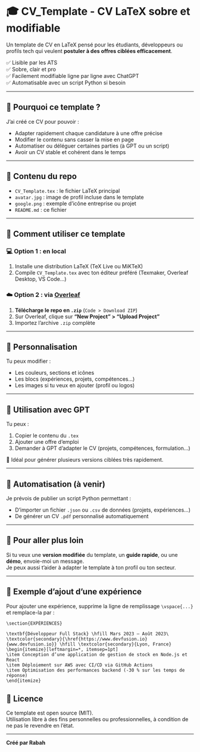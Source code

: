 # 🎓 CV_Template - CV LaTeX sobre et modifiable

Un template de CV en LaTeX pensé pour les étudiants, développeurs ou profils tech qui veulent **postuler à des offres ciblées efficacement**.

✅ Lisible par les ATS  
✅ Sobre, clair et pro  
✅ Facilement modifiable ligne par ligne avec ChatGPT  
✅ Automatisable avec un script Python si besoin

---

## 🧠 Pourquoi ce template ?

J’ai créé ce CV pour pouvoir :
- Adapter rapidement chaque candidature à une offre précise
- Modifier le contenu sans casser la mise en page
- Automatiser ou déléguer certaines parties (à GPT ou un script)
- Avoir un CV stable et cohérent dans le temps

---

## 📁 Contenu du repo

- `CV_Template.tex` : le fichier LaTeX principal
- `avatar.jpg` : image de profil incluse dans le template
- `google.png` : exemple d’icône entreprise ou projet
- `README.md` : ce fichier

---

## 🚀 Comment utiliser ce template

### 💻 Option 1 : en local

1. Installe une distribution LaTeX (TeX Live ou MiKTeX)
2. Compile `CV_Template.tex` avec ton éditeur préféré (Texmaker, Overleaf Desktop, VS Code...)

### ☁️ Option 2 : via [Overleaf](https://www.overleaf.com/)

1. **Télécharge le repo en `.zip`** (`Code > Download ZIP`)
2. Sur Overleaf, clique sur **“New Project” > “Upload Project”**
3. Importez l’archive `.zip` complète

---

## 🧰 Personnalisation

Tu peux modifier :
- Les couleurs, sections et icônes
- Les blocs (expériences, projets, compétences…)
- Les images si tu veux en ajouter (profil ou logos)

---

## 🤖 Utilisation avec GPT

Tu peux :
1. Copier le contenu du `.tex`
2. Ajouter une offre d’emploi
3. Demander à GPT d’adapter le CV (projets, compétences, formulation…)

🧩 Idéal pour générer plusieurs versions ciblées très rapidement.

---

## 🔧 Automatisation (à venir)

Je prévois de publier un script Python permettant :
- D’importer un fichier `.json` ou `.csv` de données (projets, expériences…)
- De générer un CV `.pdf` personnalisé automatiquement

---

## 📌 Pour aller plus loin

Si tu veux une **version modifiée** du template, un **guide rapide**, ou une **démo**, envoie-moi un message.  
Je peux aussi t’aider à adapter le template à ton profil ou ton secteur.

---

## 📎 Exemple d’ajout d’une expérience

Pour ajouter une expérience, supprime la ligne de remplissage `\vspace{...}` et remplace-la par :
```
\section{EXPÉRIENCES}

\textbf{Développeur Full Stack} \hfill Mars 2023 – Août 2023\
\textcolor{secondary}{\href{https://www.devfusion.io}{www.devfusion.io}} \hfill \textcolor{secondary}{Lyon, France}
\begin{itemize}[leftmargin=*, itemsep=1pt]
\item Conception d’une application de gestion de stock en Node.js et React
\item Déploiement sur AWS avec CI/CD via GitHub Actions
\item Optimisation des performances backend (-30 % sur les temps de réponse)
\end{itemize}
```

## 📄 Licence

Ce template est open source (MIT).  
Utilisation libre à des fins personnelles ou professionnelles, à condition de ne pas le revendre en l’état.

---

**Créé par Rabah**
